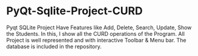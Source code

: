 # PyQt-Sqlite-Project-CURD
Pyqt SQLite Project Have Features like Add, Delete, Search, Update, Show the Students. In this, I show all the CURD operations of the Program. All Project is well represented and with interactive Toolbar &amp; Menu bar. The database is included in the repository.
